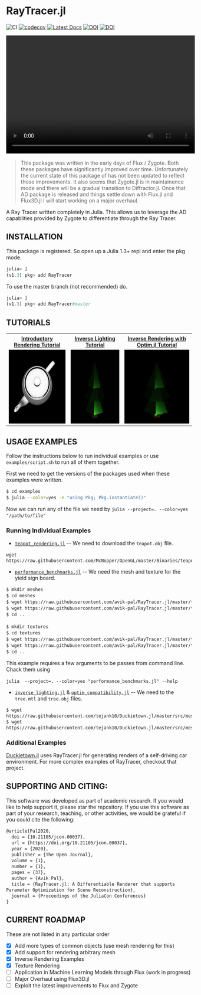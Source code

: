 # RayTracer.jl

![CI](https://github.com/avik-pal/RayTracer.jl/workflows/CI/badge.svg?branch=master)
[![codecov](https://codecov.io/gh/avik-pal/RayTracer.jl/branch/master/graph/badge.svg)](https://codecov.io/gh/avik-pal/RayTracer.jl)
[![Latest Docs](https://img.shields.io/badge/docs-latest-blue.svg)](https://avik-pal.github.io/RayTracer.jl/dev/)
[![DOI](https://proceedings.juliacon.org/papers/10.21105/jcon.00037/status.svg)](https://doi.org/10.21105/jcon.00037)
[![DOI](https://zenodo.org/badge/DOI/10.5281/zenodo.1442781.svg)](https://doi.org/10.5281/zenodo.1442781)

<p align="center">
    <video width="512" height="320" autoplay loop>
        <source src="docs/src/assets/udem1.webm" type="video/webm">
    </video>
</p>

> This package was written in the early days of Flux / Zygote. Both these packages have significantly improved over time. Unfortunately the current state of this package of has not been updated to reflect those improvements. It also seems that Zygote.jl is in maintainence mode and there will be a gradual transition to Diffractor.jl. Once that AD package is released and things settle down with Flux.jl and Flux3D.jl I will start working on a major overhaul.

A Ray Tracer written completely in Julia. This allows us to leverage the AD capablities provided
by Zygote to differentiate through the Ray Tracer.

## INSTALLATION

This package is registered. So open up a Julia 1.3+ repl and enter the pkg mode.

```julia
julia> ]
(v1.3) pkg> add RayTracer
```

To use the master branch (not recommended) do.

```julia
julia> ]
(v1.3) pkg> add RayTracer#master
```

## TUTORIALS

<div align="center">
  <table>
    <tr>
      <th style="text-align:center">
        <a href="examples/teapot_rendering.jl">Introductory Rendering Tutorial</a>
      </th>
      <th style="text-align:center">
        <a href="examples/inverse_lighting.jl">Inverse Lighting Tutorial</a>
      </th>
      <th style="text-align:center">
        <a href="examples/optim_compatibility.jl">Inverse Rendering with Optim.jl Tutorial</a>
      </th>
    </tr>
    <tr>
      <td align="center">
        <a href="examples/teapot_rendering.jl">
          <img border="0" src="paper/images/render/teapot_top.jpg" width="200" height="200">
        </a>
      </td>
      <td align="center">
        <a href="examples/inverse_lighting.jl">
          <img border="0" src="docs/src/assets/inv_lighting.gif" width="200" height="200">
        </a>
      </td>
      <td align="center">
        <a href="examples/optim_compatibility.jl">
          <img border="0" src="docs/src/assets/inv_lighting_optim.gif" width="200" height="200">
        </a>
      </td>
    </tr>
  </table>
</div>

## USAGE EXAMPLES

Follow the instructions below to run individual examples or use
`examples/script.sh` to run all of them together.

First we need to get the versions of the packages used when these
examples were written.

```bash
$ cd examples
$ julia --color=yes -e "using Pkg; Pkg.instantiate()"
```

Now we can run any of the file we need by
`julia --project=. --color=yes "/path/to/file"`

### Running Individual Examples

* [`teapot_rendering.jl`](examples/teapot_rendering.jl) -- We need to download the `teapot.obj` file.

```
wget https://raw.githubusercontent.com/McNopper/OpenGL/master/Binaries/teapot.obj
```

* [`performance_benchmarks.jl`](examples/performance_benchmarks.jl) -- We need the mesh and texture for
  the yield sign board.

```bash
$ mkdir meshes
$ cd meshes
$ wget https://raw.githubusercontent.com/avik-pal/RayTracer.jl/master/test/meshes/sign_yield.obj
$ wget https://raw.githubusercontent.com/avik-pal/RayTracer.jl/master/test/meshes/sign_yield.mtl
$ cd ..

$ mkdir textures
$ cd textures
$ wget https://raw.githubusercontent.com/avik-pal/RayTracer.jl/master/test/textures/wood_osb.jpg
$ wget https://raw.githubusercontent.com/avik-pal/RayTracer.jl/master/test/textures/sign_yield.png
$ cd ..
```

This example requires a few arguments to be passes from command line. Chack them using

`julia  --project=. --color=yes "performance_benchmarks.jl" --help`

* [`inverse_lighting.jl`](examples/inverse_lighting.jl) &
  [`optim_compatibility.jl`](examples/optim_compatibility.jl) -- We need to the `tree.mtl`
  and `tree.obj` files.

```
$ wget https://raw.githubusercontent.com/tejank10/Duckietown.jl/master/src/meshes/tree.obj 
$ wget https://raw.githubusercontent.com/tejank10/Duckietown.jl/master/src/meshes/tree.mtl
```

### Additional Examples

[Duckietown.jl](https://github.com/tejank10/Duckietown.jl) uses RayTracer.jl for generating renders
of a self-driving car environment. For more complex examples of RayTracer, checkout that project.

## SUPPORTING AND CITING:

This software was developed as part of academic research. If you would like to help support it, please star the repository. If you use this software as part of your research, teaching, or other activities, we would be grateful if you could cite the following:

```
@article{Pal2020,
  doi = {10.21105/jcon.00037},
  url = {https://doi.org/10.21105/jcon.00037},
  year = {2020},
  publisher = {The Open Journal},
  volume = {1},
  number = {1},
  pages = {37},
  author = {Avik Pal},
  title = {RayTracer.jl: A Differentiable Renderer that supports Parameter Optimization for Scene Reconstruction},
  journal = {Proceedings of the JuliaCon Conferences}
}
```

## CURRENT ROADMAP

These are not listed in any particular order

- [X] Add more types of common objects (use mesh rendering for this)
- [X] Add support for rendering arbitrary mesh
- [X] Inverse Rendering Examples
- [X] Texture Rendering
- [ ] Application in Machine Learning Models through Flux (work in progress)
- [ ] Major Overhaul using Flux3D.jl
- [ ] Exploit the latest improvements to Flux and Zygote
